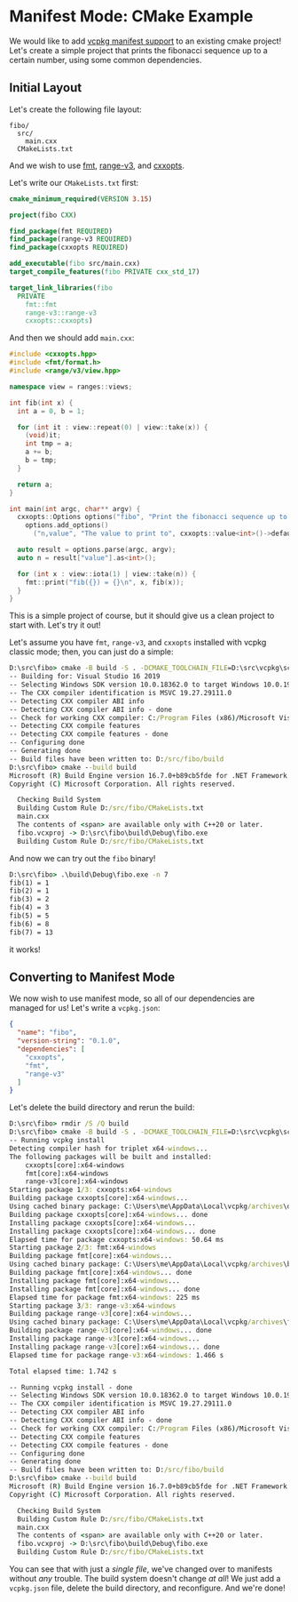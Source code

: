 # Manifest Mode: CMake Example

We would like to add [vcpkg manifest support](../users/manifests.md) to an existing cmake project!
Let's create a simple project that prints the fibonacci sequence up to a certain number,
using some common dependencies.

## Initial Layout

Let's create the following file layout:

```no-highlight
fibo/
  src/
    main.cxx
  CMakeLists.txt
```

And we wish to use [fmt](https://github.com/fmtlib/fmt), [range-v3](https://github.com/ericniebler/range-v3),
and [cxxopts](https://github.com/jarro2783/cxxopts).

Let's write our `CMakeLists.txt` first:

```cmake
cmake_minimum_required(VERSION 3.15)

project(fibo CXX)

find_package(fmt REQUIRED)
find_package(range-v3 REQUIRED)
find_package(cxxopts REQUIRED)

add_executable(fibo src/main.cxx)
target_compile_features(fibo PRIVATE cxx_std_17)

target_link_libraries(fibo
  PRIVATE
    fmt::fmt
    range-v3::range-v3
    cxxopts::cxxopts)
```

And then we should add `main.cxx`:

```cxx
#include <cxxopts.hpp>
#include <fmt/format.h>
#include <range/v3/view.hpp>

namespace view = ranges::views;

int fib(int x) {
  int a = 0, b = 1;

  for (int it : view::repeat(0) | view::take(x)) {
    (void)it;
    int tmp = a;
    a += b;
    b = tmp;
  }

  return a;
}

int main(int argc, char** argv) {
  cxxopts::Options options("fibo", "Print the fibonacci sequence up to a value 'n'");
    options.add_options()
      ("n,value", "The value to print to", cxxopts::value<int>()->default_value("10"));

  auto result = options.parse(argc, argv);
  auto n = result["value"].as<int>();

  for (int x : view::iota(1) | view::take(n)) {
    fmt::print("fib({}) = {}\n", x, fib(x));
  }
}
```

This is a simple project of course, but it should give us a clean project to start with.
Let's try it out!

Let's assume you have `fmt`, `range-v3`, and `cxxopts` installed with vcpkg classic mode;
then, you can just do a simple:

```cmd
D:\src\fibo> cmake -B build -S . -DCMAKE_TOOLCHAIN_FILE=D:\src\vcpkg\scripts\buildsystems\vcpkg.cmake
-- Building for: Visual Studio 16 2019
-- Selecting Windows SDK version 10.0.18362.0 to target Windows 10.0.19041.
-- The CXX compiler identification is MSVC 19.27.29111.0
-- Detecting CXX compiler ABI info
-- Detecting CXX compiler ABI info - done
-- Check for working CXX compiler: C:/Program Files (x86)/Microsoft Visual Studio/2019/Community/VC/Tools/MSVC/14.27.29110/bin/Hostx64/x64/cl.exe - skipped
-- Detecting CXX compile features
-- Detecting CXX compile features - done
-- Configuring done
-- Generating done
-- Build files have been written to: D:/src/fibo/build
D:\src\fibo> cmake --build build
Microsoft (R) Build Engine version 16.7.0+b89cb5fde for .NET Framework
Copyright (C) Microsoft Corporation. All rights reserved.

  Checking Build System
  Building Custom Rule D:/src/fibo/CMakeLists.txt
  main.cxx
  The contents of <span> are available only with C++20 or later.
  fibo.vcxproj -> D:\src\fibo\build\Debug\fibo.exe
  Building Custom Rule D:/src/fibo/CMakeLists.txt
```

And now we can try out the `fibo` binary!

```cmd
D:\src\fibo> .\build\Debug\fibo.exe -n 7
fib(1) = 1
fib(2) = 1
fib(3) = 2
fib(4) = 3
fib(5) = 5
fib(6) = 8
fib(7) = 13
```

it works!

## Converting to Manifest Mode

We now wish to use manifest mode, so all of our dependencies are managed for us! Let's write a `vcpkg.json`:

```json
{
  "name": "fibo",
  "version-string": "0.1.0",
  "dependencies": [
    "cxxopts",
    "fmt",
    "range-v3"
  ]
}
```

Let's delete the build directory and rerun the build:

```cmd
D:\src\fibo> rmdir /S /Q build
D:\src\fibo> cmake -B build -S . -DCMAKE_TOOLCHAIN_FILE=D:\src\vcpkg\scripts\buildsystems\vcpkg.cmake
-- Running vcpkg install
Detecting compiler hash for triplet x64-windows...
The following packages will be built and installed:
    cxxopts[core]:x64-windows
    fmt[core]:x64-windows
    range-v3[core]:x64-windows
Starting package 1/3: cxxopts:x64-windows
Building package cxxopts[core]:x64-windows...
Using cached binary package: C:\Users\me\AppData\Local\vcpkg/archives\d2\d2d1e5302cdfefef2fd090d8eda84cc0c1fbe6f1.zip
Building package cxxopts[core]:x64-windows... done
Installing package cxxopts[core]:x64-windows...
Installing package cxxopts[core]:x64-windows... done
Elapsed time for package cxxopts:x64-windows: 50.64 ms
Starting package 2/3: fmt:x64-windows
Building package fmt[core]:x64-windows...
Using cached binary package: C:\Users\me\AppData\Local\vcpkg/archives\bf\bf00d5214e912d71414b545b241f54ef87fdf6e5.zip
Building package fmt[core]:x64-windows... done
Installing package fmt[core]:x64-windows...
Installing package fmt[core]:x64-windows... done
Elapsed time for package fmt:x64-windows: 225 ms
Starting package 3/3: range-v3:x64-windows
Building package range-v3[core]:x64-windows...
Using cached binary package: C:\Users\me\AppData\Local\vcpkg/archives\fe\fe2cdedef6953bf954e8ddca471bf3cc8d9b06d7.zip
Building package range-v3[core]:x64-windows... done
Installing package range-v3[core]:x64-windows...
Installing package range-v3[core]:x64-windows... done
Elapsed time for package range-v3:x64-windows: 1.466 s

Total elapsed time: 1.742 s

-- Running vcpkg install - done
-- Selecting Windows SDK version 10.0.18362.0 to target Windows 10.0.19041.
-- The CXX compiler identification is MSVC 19.27.29111.0
-- Detecting CXX compiler ABI info
-- Detecting CXX compiler ABI info - done
-- Check for working CXX compiler: C:/Program Files (x86)/Microsoft Visual Studio/2019/Community/VC/Tools/MSVC/14.27.29110/bin/Hostx64/x64/cl.exe - skipped
-- Detecting CXX compile features
-- Detecting CXX compile features - done
-- Configuring done
-- Generating done
-- Build files have been written to: D:/src/fibo/build
D:\src\fibo> cmake --build build
Microsoft (R) Build Engine version 16.7.0+b89cb5fde for .NET Framework
Copyright (C) Microsoft Corporation. All rights reserved.

  Checking Build System
  Building Custom Rule D:/src/fibo/CMakeLists.txt
  main.cxx
  The contents of <span> are available only with C++20 or later.
  fibo.vcxproj -> D:\src\fibo\build\Debug\fibo.exe
  Building Custom Rule D:/src/fibo/CMakeLists.txt
```

You can see that with just a _single file_, we've changed over to manifests without _any_ trouble.
The build system doesn't change _at all_! We just add a `vcpkg.json` file, delete the build directory,
and reconfigure. And we're done!
